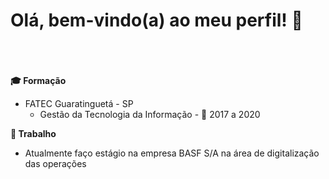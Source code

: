 <h1 align="left">
    Olá, bem-vindo(a) ao meu perfil! 👋
</h1>
<br/><br/><br/>
<b>🎓 Formação</b>

   * FATEC Guaratinguetá - SP
      * Gestão da Tecnologia da Informação - 📆 2017 a 2020
      
<b>💼 Trabalho</b>
   * Atualmente faço estágio na empresa BASF S/A na área de digitalização das operações
     
<!--
**fragadesiree/fragadesiree** is a ✨ _special_ ✨ repository because its `README.md` (this file) appears on your GitHub profile.

Here are some ideas to get you started:

- 🔭 I’m currently working on ...
- 🌱 I’m currently learning ...
- 👯 I’m looking to collaborate on ...
- 🤔 I’m looking for help with ...
- 💬 Ask me about ...
- 📫 How to reach me: ...
- 😄 Pronouns: ...
- ⚡ Fun fact: ...
-->
